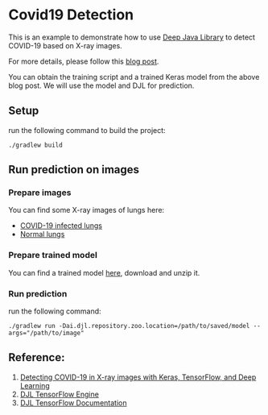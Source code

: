 # Covid19 Detection

This is an example to demonstrate how to use [Deep Java Library](djl.ai) to detect COVID-19 based on X-ray images.

For more details, please follow this [blog post](https://www.pyimagesearch.com/2020/03/16/detecting-covid-19-in-x-ray-images-with-keras-tensorflow-and-deep-learning/).

You can obtain the training script and a trained Keras model from the above blog post. We will use the model and DJL for prediction.

## Setup
run the following command to build the project:

`./gradlew build`

## Run prediction on images

### Prepare images

You can find some X-ray images of lungs here:

* [COVID-19 infected lungs](https://github.com/ieee8023/covid-chestxray-dataset/tree/master/images)
* [Normal lungs](https://www.kaggle.com/paultimothymooney/chest-xray-pneumonia)


### Prepare trained model

You can find a trained model [here](https://djl-tensorflow-javacpp.s3.amazonaws.com/tensorflow-models/covid-19/saved_model.zip),
download and unzip it.

### Run prediction

run the following command:

```
./gradlew run -Dai.djl.repository.zoo.location=/path/to/saved/model --args="/path/to/image"
```


## Reference:

1. [Detecting COVID-19 in X-ray images with Keras, TensorFlow, and Deep Learning](https://www.pyimagesearch.com/2020/03/16/detecting-covid-19-in-x-ray-images-with-keras-tensorflow-and-deep-learning/) 
2. [DJL TensorFlow Engine](https://github.com/awslabs/djl/tree/master/tensorflow/tensorflow-engine)
3. [DJL TensorFlow Documentation](https://github.com/awslabs/djl/tree/master/docs/tensorflow)
